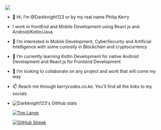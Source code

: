 ![](https://komarev.com/ghpvc/?username=your-github-Darkknight123&color=green)
- 👋 Hi, I’m @Darkknight123 or by my real name Philip Kerry
- I work in frontEnd and Mobile Development using React js and Android/Kotlin/Java
- 👀 I’m interested in Mobile Development, CyberSecurity and Artificial Intelligence with some curiosity in Blockchain and
cryptocurrency
- 🌱 I’m currently learning Kotlin Development for native Android Development and React.js for Frontend Development
- 💞️ I’m looking to collaborate on any project and work that will come my way
- 📫 Reach me through kerrycodes.co.ke. You'll find all the links to my socials
- ![Darkknight123's GitHub stats](https://github-readme-stats.vercel.app/api?username=Darkknight123&count_private=true&show_icons=true&theme=radical)

   [![Top Langs](https://github-readme-stats.vercel.app/api/top-langs/?username=Darkknight123&layout=compact&theme=dark)](https://github.com/anuraghazra/github-readme-stats)
   
   [![GitHub Streak](https://github-readme-streak-stats.herokuapp.com/?user=Darkknight123&theme=dark)](https://git.io/streak-stats)

<!---
Darkknight123/Darkknight123 is a ✨ special ✨ repository because its `README.md` (this file) appears on your GitHub profile.
You can click the Preview link to take a look at your changes.
--->
